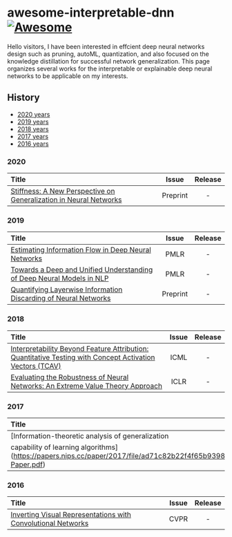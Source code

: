 # awesome-interpretable-dnn [![Awesome](https://awesome.re/badge.svg)](https://awesome.re)

Hello visitors, I have been interested in effcient deep neural networks design such as pruning, autoML, quantization, and also focused on the knowledge distillation for successful network generalization. This page organizes several works for the interpretable or explainable deep neural networks to be applicable on my interests.

## History

- [2020 years](#2020)
- [2019 years](#2019)
- [2018 years](#2018)
- [2017 years](#2017)
- [2016 years](#2016)


### 2020
|   Title  | Issue | Release |
| :--------| :---: | :-----: |
| [Stiffness: A New Perspective on Generalization in Neural Networks](https://arxiv.org/pdf/1901.09491.pdf) | Preprint | - |

### 2019
|   Title  | Issue | Release |
| :--------| :---: | :-----: |
| [Estimating Information Flow in Deep Neural Networks](https://arxiv.org/pdf/1810.05728.pdf) | PMLR | - |
| [Towards a Deep and Unified Understanding of Deep Neural Models in NLP](http://proceedings.mlr.press/v97/guan19a/guan19a.pdf) | PMLR | - |
| [Quantifying Layerwise Information Discarding of Neural Networks](https://arxiv.org/pdf/1906.04109.pdf) | Preprint | - |

### 2018
|   Title  | Issue | Release |
| :--------| :---: | :-----: |
| [Interpretability Beyond Feature Attribution: Quantitative Testing with Concept Activation Vectors (TCAV)](https://arxiv.org/abs/1805.04770) | ICML | - |
| [Evaluating the Robustness of Neural Networks: An Extreme Value Theory Approach](https://openreview.net/pdf?id=BkUHlMZ0b) | ICLR | - |

### 2017
|   Title  | Issue | Release |
| :--------| :---: | :-----: |
| [Information-theoretic analysis of generalization
capability of learning algorithms](https://papers.nips.cc/paper/2017/file/ad71c82b22f4f65b9398f76d8be4c615-Paper.pdf) | NeurIPS | - |

### 2016
|   Title  | Issue | Release |
| :--------| :---: | :-----: |
| [Inverting Visual Representations with Convolutional Networks](https://openaccess.thecvf.com/content_cvpr_2016/papers/Dosovitskiy_Inverting_Visual_Representations_CVPR_2016_paper.pdf) | CVPR | - |

